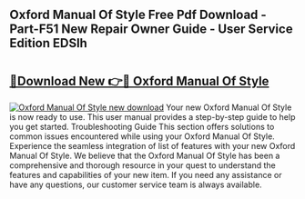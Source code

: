 ## Oxford Manual Of Style Free Pdf Download - Part-F51 New Repair Owner Guide - User Service Edition EDSlh

# <h2><a href="http://cf28051.oget.top/?id=Oxford+Manual+Of+Style">🔗Download New 👉🔴 Oxford Manual Of Style</a></h2>

[![Oxford Manual Of Style new download](https://i.imgur.com/5g1atiW.png)](http://cf28051.oget.top/?id=Oxford+Manual+Of+Style)
Your new Oxford Manual Of Style is now ready to use. This user manual provides a step-by-step guide to help you get started. Troubleshooting Guide This section offers solutions to common issues encountered while using your Oxford Manual Of Style. Experience the seamless integration of list of features with your new Oxford Manual Of Style. We believe that the Oxford Manual Of Style has been a comprehensive and thorough resource in your quest to understand the features and capabilities of your new item. If you need any assistance or have any questions, our customer service team is always available.
